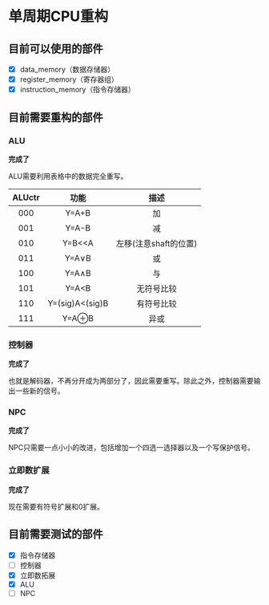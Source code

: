 #  单周期CPU重构

## 目前可以使用的部件

- [x] data_memory（数据存储器）
- [x] register_memory（寄存器组）
- [x] instruction_memory（指令存储器）

## 目前需要重构的部件

### ALU

**完成了**

ALU需要利用表格中的数据完全重写。

| ALUctr | 功能                | 描述                    |
|:------:|:-------------------:|:-----------------------:|
| 000    | Y=A\+B              | 加                      |
| 001    | Y=A\-B              | 减                      |
| 010    | Y=B<<A              | 左移\(注意shaft的位置\) |
| 011    | Y=A∨B               | 或                      |
| 100    | Y=A∧B               | 与                      |
| 101    | Y=A<B               | 无符号比较              |
| 110    | Y=\(sig\)A<\(sig\)B | 有符号比较              |
| 111    | Y=A⊕B               | 异或                    |

### 控制器

**完成了**

也就是解码器，不再分开成为两部分了，因此需要重写。除此之外，控制器需要输出一些新的信号。

### NPC

**完成了**

NPC只需要一点小小的改进，包括增加一个四选一选择器以及一个写保护信号。

### 立即数扩展

**完成了**

现在需要有符号扩展和0扩展。

## 目前需要测试的部件

- [x] 指令存储器
- [ ] 控制器
- [x] 立即数拓展
- [x] ALU
- [ ] NPC